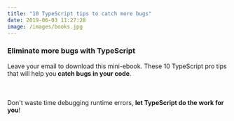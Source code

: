 ```yaml
---
title: "10 TypeScript tips to catch more bugs"
date: 2019-06-03 11:27:28
image: /images/books.jpg
---
```


### Eliminate more bugs with TypeScript

Leave your email to download this mini-ebook. These 10 TypeScript pro tips that will help you **catch bugs in your code**.

<div class="ml-form-embed"
  data-account="1785990:w8k8t0a5z1"
  data-form="2059066:y6f3k4"
  style="margin: 50px;">
</div>

Don't waste time debugging runtime errors, **let TypeScript do the work for you**!
